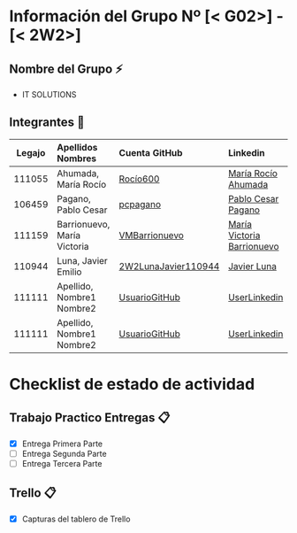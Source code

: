 # Información del Grupo Nº [< G02>] - [< 2W2>]


## Nombre del Grupo :zap:

* IT SOLUTIONS


## Integrantes :busts_in_silhouette:

| Legajo| Apellidos Nombres  | Cuenta GitHub | Linkedin
| :------: | :-------- | :-------- | :-------- |
| 111055 | Ahumada, María Rocío      |[Rocío600](https://github.com/Rocio600)|[María Rocío Ahumada](https://www.linkedin.com/in/mar%C3%ADa-roc%C3%ADo-ahumada-273976162/)|
| 106459 | Pagano, Pablo Cesar |[pcpagano](https://github.com/pcpagano)|[Pablo Cesar Pagano](https://www.linkedin.com/in/pcpagano/)|
| 111159 | Barrionuevo, María Victoria |[VMBarrionuevo](https://github.com/VMBarrionuevo)|[María Victoria Barrionuevo](https://www.linkedin.com/in/mvbarrionuevo/)|
| 110944 | Luna, Javier Emilio |[2W2LunaJavier110944](https://github.com/2W2LunaJavier110944)|[Javier Luna](https://www.linkedin.com/in/javier-luna-90b34b160/)|
| 111111 | Apellido, Nombre1 Nombre2 |[UsuarioGitHub](https://github.com/xxxx)|[UserLinkedin](https://ar.linkedin.com/)|
| 111111 | Apellido, Nombre1 Nombre2 |[UsuarioGitHub](https://github.com/xxxx)|[UserLinkedin](https://ar.linkedin.com/)|


# Checklist de estado de actividad

## Trabajo Practico Entregas :clipboard:
- [x] Entrega Primera Parte
- [ ] Entrega Segunda Parte
- [ ] Entrega Tercera Parte

## Trello :clipboard:
- [x] Capturas del tablero de Trello
